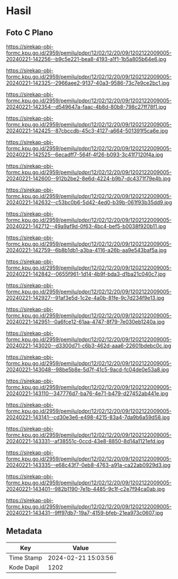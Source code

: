 # Hasil

## Foto C Plano

https://sirekap-obj-formc.kpu.go.id/2959/pemilu/pdpr/12/02/12/20/09/1202122009005-20240221-142256--b9c5e221-bea8-4193-a1f1-1b5a805b64e6.jpg

https://sirekap-obj-formc.kpu.go.id/2959/pemilu/pdpr/12/02/12/20/09/1202122009005-20240221-142325--2966aee2-9137-40a3-9586-73c7e9ce2bc1.jpg

https://sirekap-obj-formc.kpu.go.id/2959/pemilu/pdpr/12/02/12/20/09/1202122009005-20240221-142354--d549647a-faac-4b8d-80b8-798c27ff78f1.jpg

https://sirekap-obj-formc.kpu.go.id/2959/pemilu/pdpr/12/02/12/20/09/1202122009005-20240221-142425--87cbccdb-45c3-4127-a664-501391f5ca6e.jpg

https://sirekap-obj-formc.kpu.go.id/2959/pemilu/pdpr/12/02/12/20/09/1202122009005-20240221-142525--6ecadff7-564f-4f26-b093-3c41f7120f4a.jpg

https://sirekap-obj-formc.kpu.go.id/2959/pemilu/pdpr/12/02/12/20/09/1202122009005-20240221-142600--912b2be2-8e6d-4224-b9b7-dc4371f79e4b.jpg

https://sirekap-obj-formc.kpu.go.id/2959/pemilu/pdpr/12/02/12/20/09/1202122009005-20240221-142632--c53bc0b6-5d42-4ed0-b39b-061f93b35dd9.jpg

https://sirekap-obj-formc.kpu.go.id/2959/pemilu/pdpr/12/02/12/20/09/1202122009005-20240221-142712--49a9af9d-0f63-4bc4-bef5-b0038f920b11.jpg

https://sirekap-obj-formc.kpu.go.id/2959/pemilu/pdpr/12/02/12/20/09/1202122009005-20240221-142759--6b8b1db1-a3ba-4116-a26b-aa9e543baf5a.jpg

https://sirekap-obj-formc.kpu.go.id/2959/pemilu/pdpr/12/02/12/20/09/1202122009005-20240221-142842--0655f961-1d14-4b9f-bda3-d1ba21c040c7.jpg

https://sirekap-obj-formc.kpu.go.id/2959/pemilu/pdpr/12/02/12/20/09/1202122009005-20240221-142927--91af3e5d-1c2e-4a0b-81fe-9c7d234f9e13.jpg

https://sirekap-obj-formc.kpu.go.id/2959/pemilu/pdpr/12/02/12/20/09/1202122009005-20240221-142951--0a6fce12-61aa-4747-8f79-7e030eb1240a.jpg

https://sirekap-obj-formc.kpu.go.id/2959/pemilu/pdpr/12/02/12/20/09/1202122009005-20240221-143020--d3300d71-c6b3-462d-aaa6-22601bdebc0c.jpg

https://sirekap-obj-formc.kpu.go.id/2959/pemilu/pdpr/12/02/12/20/09/1202122009005-20240221-143048--98be5b8e-5d7f-41c5-9acd-fc04de0e53a8.jpg

https://sirekap-obj-formc.kpu.go.id/2959/pemilu/pdpr/12/02/12/20/09/1202122009005-20240221-143110--347776d7-ba76-4e71-b479-d27452ab441e.jpg

https://sirekap-obj-formc.kpu.go.id/2959/pemilu/pdpr/12/02/12/20/09/1202122009005-20240221-143141--cd30e3e6-e498-4215-83a4-7da9b6a59d58.jpg

https://sirekap-obj-formc.kpu.go.id/2959/pemilu/pdpr/12/02/12/20/09/1202122009005-20240221-143331--af38551c-0ccd-43e8-8850-8d14a1121efd.jpg

https://sirekap-obj-formc.kpu.go.id/2959/pemilu/pdpr/12/02/12/20/09/1202122009005-20240221-143335--e68c43f7-0eb8-4763-a91a-ca22ab0929d3.jpg

https://sirekap-obj-formc.kpu.go.id/2959/pemilu/pdpr/12/02/12/20/09/1202122009005-20240221-143401--982b1190-7e1b-4485-9c1f-c2e7f94ca0ab.jpg

https://sirekap-obj-formc.kpu.go.id/2959/pemilu/pdpr/12/02/12/20/09/1202122009005-20240221-143431--9ff97db7-19a7-4159-bfeb-21ea973c0607.jpg


## Metadata

| Key        | Value               |
| ---------- | ------------------- |
| Time Stamp | 2024-02-21 15:03:56 |
| Kode Dapil | 1202                |



